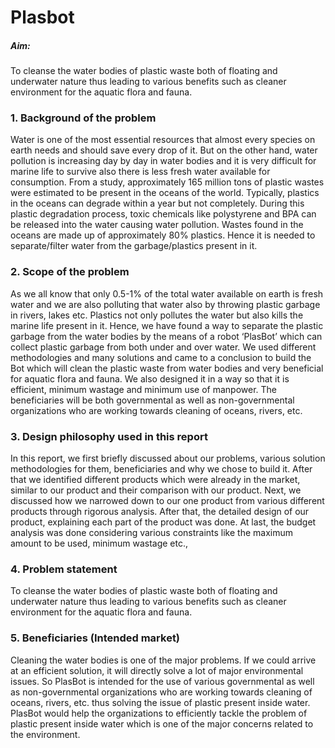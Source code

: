 # Plasbot
<h5 align="left">Aim:</h5>
To cleanse the water bodies of plastic waste both of floating and underwater nature thus leading to various benefits such as cleaner environment for the aquatic flora and fauna.

<h3 align="left">1.	Background of the problem</h3>
Water is one of the most essential resources that almost every species on earth needs and should save every drop of it. But on the other hand, water pollution is increasing day by day in water bodies and it is very difficult for marine life to survive also there is less fresh water available for consumption. From a study, approximately 165 million tons of plastic wastes were estimated to be present in the oceans of the world. Typically, plastics in the oceans can degrade within a year but not completely. During this plastic degradation process, toxic chemicals like polystyrene and BPA can be released into the water causing water pollution. Wastes found in the oceans are made up of approximately 80% plastics. Hence it is needed to separate/filter water from the garbage/plastics present in it.

<h3 align="left">2.	Scope of the problem</h3>
As we all know that only 0.5-1% of the total water available on earth is fresh water and we are also polluting that water also by throwing plastic garbage in rivers, lakes etc. Plastics not only pollutes the water but also kills the marine life present in it. Hence, we have found a way to separate the plastic garbage from the water bodies by the means of a robot ‘PlasBot’ which can collect plastic garbage from both under and over water. We used different methodologies and many solutions and came to a conclusion to build the Bot which will clean the plastic waste from water bodies and very beneficial for aquatic flora and fauna. We also designed it in a way so that it is efficient, minimum wastage and minimum use of manpower. The beneficiaries will be both governmental as well as non-governmental organizations who are working towards cleaning of oceans, rivers, etc.

<h3 align="left">3.	Design philosophy used in this report </h3>
In this report, we first briefly discussed about our problems, various solution methodologies for them, beneficiaries and why we chose to build it. After that we identified different products which were already in the market, similar to our product and their comparison with our product. Next, we discussed how we narrowed down to our one product from various different products through rigorous analysis. After that, the detailed design of our product, explaining each part of the product was done. At last, the budget analysis was done considering various constraints like the maximum amount to be used, minimum wastage etc.,

<h3 align="left">4.	Problem statement </h3>
To cleanse the water bodies of plastic waste both of floating and underwater nature thus leading to various benefits such as cleaner environment for the aquatic flora and fauna.

<h3 align="left">5.	Beneficiaries (Intended market)</h3>
Cleaning the water bodies is one of the major problems. If we could arrive at an efficient solution, it will directly solve a lot of major environmental issues. So PlasBot is intended for the use of various governmental as well as non-governmental organizations who are working towards cleaning of oceans, rivers, etc. thus solving the issue of plastic present inside water. PlasBot would help the organizations to efficiently tackle the problem of plastic present inside water which is one of the major concerns related to the environment.
